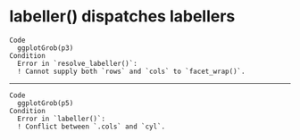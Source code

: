 # labeller() dispatches labellers

    Code
      ggplotGrob(p3)
    Condition
      Error in `resolve_labeller()`:
      ! Cannot supply both `rows` and `cols` to `facet_wrap()`.

---

    Code
      ggplotGrob(p5)
    Condition
      Error in `labeller()`:
      ! Conflict between `.cols` and `cyl`.

